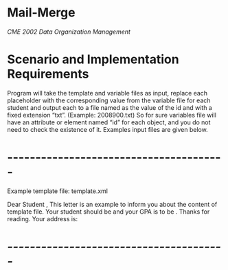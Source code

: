 # Mail-Merge

*CME 2002 Data Organization Management*


# Scenario and Implementation Requirements

Program will take the template and variable files as input, replace each placeholder with the corresponding value from the variable file for each student and output each to a file named as the value of the id and with a fixed extension “txt”. (Example: 2008900.txt) So for sure variables file will have an attribute or element named “id” for each object, and you do not need to check the existence of it. Examples input files are given below.

# ---------------------------------------
Example template file: template.xml

<mail>

Dear Student <name/> <surname/>,
This letter is an example to inform you about the content of template file. Your student
should be <id/> and your GPA is to be <gpa/>. Thanks for reading.
Your address is: <address/>
<postcode/> <city/>
</mail>
# ---------------------------------------
